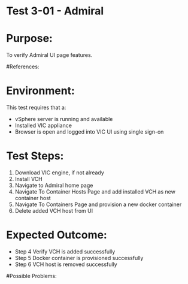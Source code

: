 Test 3-01 - Admiral
=======

# Purpose:
To verify Admiral UI page features.

#References:

# Environment:
This test requires that a:
- vSphere server is running and available
- Installed VIC appliance
- Browser is open and logged into VIC UI using single sign-on

# Test Steps:
1. Download VIC engine, if not already
2. Install VCH
3. Navigate to Admiral home page 
4. Navigate To Container Hosts Page and add installed VCH as new container host
5. Navigate To Containers Page and provision a new docker container
6. Delete added VCH host from UI


# Expected Outcome:
* Step 4 Verify VCH is added successfully
* Step 5 Docker container is provisioned successfully 
* Step 6 VCH host is removed successfully

#Possible Problems:
